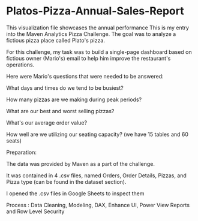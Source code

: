 # Platos-Pizza-Annual-Sales-Report
This visualization file showcases the annual performance
This is my entry into the Maven Analytics Pizza Challenge. The goal was to analyze a fictious pizza place called Plato's pizza.

For this challenge, my task was to build a single-page dashboard based on fictious owner (Mario's) email to help him improve the restaurant's operations.

Here were Mario's questions that were needed to be answered:

What days and times do we tend to be busiest?

How many pizzas are we making during peak periods?

What are our best and worst selling pizzas?

What's our average order value?

How well are we utilizing our seating capacity? (we have 15 tables and 60 seats)

Preparation: 

The data was provided by Maven as a part of the challenge.

It was contained in 4 .csv files, named Orders, Order Details, Pizzas, and Pizza type (can be found in the dataset section).

I opened the .csv files in Google Sheets to inspect them

Process : Data Cleaning, Modeling, DAX, Enhance UI, Power View Reports and Row Level Security
